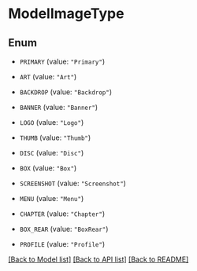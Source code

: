 # ModelImageType

## Enum


* `PRIMARY` (value: `"Primary"`)

* `ART` (value: `"Art"`)

* `BACKDROP` (value: `"Backdrop"`)

* `BANNER` (value: `"Banner"`)

* `LOGO` (value: `"Logo"`)

* `THUMB` (value: `"Thumb"`)

* `DISC` (value: `"Disc"`)

* `BOX` (value: `"Box"`)

* `SCREENSHOT` (value: `"Screenshot"`)

* `MENU` (value: `"Menu"`)

* `CHAPTER` (value: `"Chapter"`)

* `BOX_REAR` (value: `"BoxRear"`)

* `PROFILE` (value: `"Profile"`)


[[Back to Model list]](../README.md#documentation-for-models) [[Back to API list]](../README.md#documentation-for-api-endpoints) [[Back to README]](../README.md)


